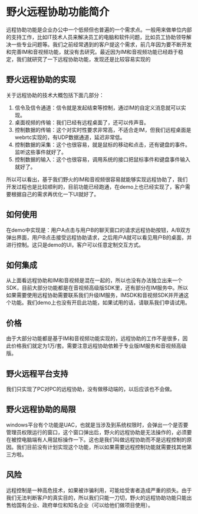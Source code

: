 # 野火远程协助功能简介
远程协助功能是企业办公中一个低频但也普遍的一个需求点。一般用来做单位内部的支持工作，比如IT技术人员来解决员工的电脑和软件问题，比如员工协助领导解决一些专业问题等。我们之前经常遇到的客户提这个需求，前几年因为要不断开发和完善IM和音视频功能，就没有去研究。最近因为IM和音视频功能已经趋于稳定，我们就研究了一下远程协助功能，发现还是比较容易实现的

## 野火远程协助的实现
关于远程协助的技术大概包括下面几部分：
1. 信令及信令通道：信令就是发起结束等控制，通过IM的自定义消息就可以实现。
2. 桌面视频的传输：我们已经有远程桌面了，还可以传声音。
3. 控制数据的传输：这个对实时性要求非常高，不适合走IM，但我们远程桌面是webrtc实现的，有UDP数据通道，延迟非常低。
4. 控制数据的采集：这个也很容易，就是鼠标的移动和点击，还有键盘的事件。监听这些事件就好了。
5. 控制数据的输入：这个也很容易，调用系统的接口把鼠标事件和键盘事件输入就好了。

所以可以看出，基于我们野火的IM和音视频很容易就能够实现远程协助了，我们开发过程也是比较顺利的，目前功能已经跑通，在demo上也已经实现了，客户需要根据自己的需求再优化一下UI就好了。

## 如何使用
在demo中实现是：用户A点击与用户B的聊天窗口的请求远程协助按钮，A/B双方弹出界面，用户B点击接受远程协助请求，之后用户A就可以看见用户B的桌面，并进行控制。这只是demo的UI，客户可以任意定制交互方式。

## 如何集成
从上面看远程协助和IM和音视频是混在一起的，所以也没有办法独立出来一个SDK，目前大部分功能都是在音视频高级版SDK里，还有部分在IM服务中。所以如果需要使用远程协助需要联系我们升级IM服务，IMSDK和音视频SDK并开通这个功能。我们demo上也没有开启此功能，如果试用的话，请联系我们申请试用。

## 价格
由于大部分功能都是基于IM和音视频功能实现的，远程协助的工作不是很多，因此价格我们就定为1万/套。需要注意远程协助依赖于专业版IM服务和音视频高级版。

## 野火远程平台支持
我们只实现了PC对PC的远程协助，没有做移动端的，以后应该也不会做。

## 野火远程协助的局限
windows平台有个功能是UAC，也就是当涉及到系统权限时，会弹出一个是否要管理员权限运行的窗口，这个窗口弹出后，野火的远程协助是无法操作的，必须要在被控电脑端有人用鼠标操作一下。这也是我们叫做远程协助而不是远程控制的原因。我们目前没有计划实现这个功能，所以如果需要远程控制功能就需要找其他第三方啦。

## 风险
远程控制是一种高危技术，如果被诈骗利用，可能给受害者造成严重的损失。由于我们无法判断客户的真实目的，所以我们只能一刀切，野火的远程协助功能只能出售给国有企业、政府单位和知名企业（可以给他们做项目使用）。
